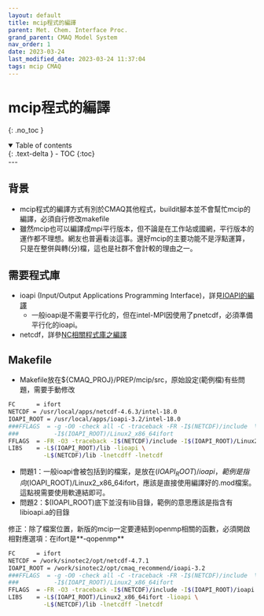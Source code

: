 ```yaml
---
layout: default
title: mcip程式的編譯
parent: Met. Chem. Interface Proc.
grand_parent: CMAQ Model System
nav_order: 1
date: 2023-03-24
last_modified_date: 2023-03-24 11:37:04
tags: mcip CMAQ
---
```


# mcip程式的編譯
{: .no_toc }

<details open markdown="block">
  <summary>
    Table of contents
  </summary>
  {: .text-delta }
- TOC
{:toc}
</details>
---

## 背景

- mcip程式的編譯方式有別於CMAQ其他程式，buildit腳本並不會幫忙mcip的編譯，必須自行修改makefile
- 雖然mcip也可以編譯成mpi平行版本，但不論是在工作站或國網，平行版本的運作都不理想。網友也普遍看淡這事。還好mcip的主要功能不是浮點運算，只是在整併與轉(分)檔，這也是社群不會計較的理由之一。

## 需要程式庫

- ioapi (Input/Output Applications Programming Interface)，詳見[IOAPI的編譯](../../utilities/netCDF/ioapi.md)
  - 一般ioapi是不需要平行化的，但在intel-MPI因使用了pnetcdf，必須準備平行化的ioapi。
- netcdf，詳參[NC相關程式庫之編譯](../../utilities/netCDF/lib_comp.md)

## Makefile

- Makefile放在${CMAQ_PROJ}/PREP/mcip/src，原始設定(範例檔)有些問題，需要手動修改

```bash
FC      = ifort
NETCDF = /usr/local/apps/netcdf-4.6.3/intel-18.0
IOAPI_ROOT = /usr/local/apps/ioapi-3.2/intel-18.0
###FFLAGS  = -g -O0 -check all -C -traceback -FR -I$(NETCDF)/include  \
###          -I$(IOAPI_ROOT)/Linux2_x86_64ifort
FFLAGS  = -FR -O3 -traceback -I$(NETCDF)/include -I$(IOAPI_ROOT)/Linux2_x86_64ifort
LIBS    = -L$(IOAPI_ROOT)/lib -lioapi \
          -L$(NETCDF)/lib -lnetcdff -lnetcdf
```

- 問題1：一般ioapi會被包括到的檔案，是放在$(IOAPI_ROOT)/ioapi，範例是指向$(IOAPI_ROOT)/Linux2_x86_64ifort，應該是直接使用編譯好的.mod檔案。這點視需要使用軟連結即可。
- 問題2：$(IOAPI_ROOT)底下並沒有lib目錄，範例的意思應該是指含有libioapi.a的目錄

修正：除了檔案位置，新版的mcip一定要連結到openmp相關的函數，必須開啟相對應選項：在ifort是**-qopenmp**

```bash
FC      = ifort
NETCDF = /work/sinotec2/opt/netcdf-4.7.1
IOAPI_ROOT = /work/sinotec2/opt/cmaq_recommend/ioapi-3.2
###FFLAGS  = -g -O0 -check all -C -traceback -FR -I$(NETCDF)/include  \
###          -I$(IOAPI_ROOT)/Linux2_x86_64ifort
FFLAGS  = -FR -O3 -traceback -I$(NETCDF)/include -I$(IOAPI_ROOT)/ioapi -qopenmp
LIBS    = -L$(IOAPI_ROOT)/Linux2_x86_64ifort -lioapi \
          -L$(NETCDF)/lib -lnetcdff -lnetcdf
```

